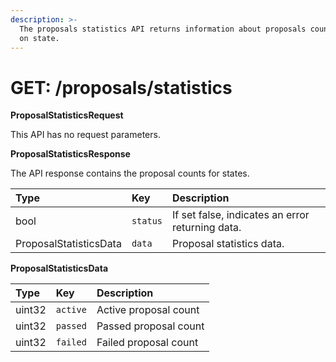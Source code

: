 ```yaml
---
description: >-
  The proposals statistics API returns information about proposals count based
  on state.
---
```


# GET: /proposals/statistics

**ProposalStatisticsRequest**

This API has no request parameters.

**ProposalStatisticsResponse**

The API response contains the proposal counts for states.

| Type | Key | Description |
| :--- | :--- | :--- |
| bool | `status` | If set false, indicates an error returning data. |
| ProposalStatisticsData | `data` | Proposal statistics data. |

**ProposalStatisticsData**

| Type | Key | Description |
| :--- | :--- | :--- |
| uint32 | `active` | Active proposal count |
| uint32 | `passed` | Passed proposal count |
| uint32 | `failed` | Failed proposal count |

